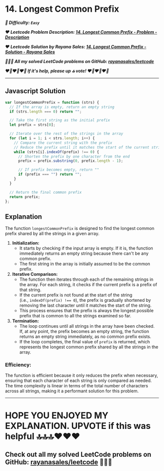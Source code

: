 # 14. Longest Common Prefix

**_🌱 Difficulty: `Easy`_**

**_❤️ Leetcode Problem Description: [14. Longest Common Prefix - Problem - Description](https://leetcode.com/problems/longest-common-prefix/description/)_**

**_❤️ Leetcode Solution by Rayana Sales: [14. Longest Common Prefix - Solution - Rayana Sales](https://leetcode.com/problems/array-reduce-transformation/solutions/5733909/the-easiest-solution-simple-to-understand-javascript-solution/)_**

**_💁🏻‍♀️ All my solved LeetCode problems on GitHub: [rayanasales/leetcode](https://github.com/rayanasales/leetcode)_**

**_❤️‍🔥❤️‍🔥❤️‍🔥 If it's help, please up 🔝 vote! ❤️‍🔥❤️‍🔥❤️‍🔥_**

---

## Javascript Solution

```js
var longestCommonPrefix = function (strs) {
  // If the array is empty, return an empty string
  if (strs.length === 0) return "";

  // Take the first string as the initial prefix
  let prefix = strs[0];

  // Iterate over the rest of the strings in the array
  for (let i = 1; i < strs.length; i++) {
    // Compare the current string with the prefix
    // Reduce the prefix until it matches the start of the current string
    while (strs[i].indexOf(prefix) !== 0) {
      // Shorten the prefix by one character from the end
      prefix = prefix.substring(0, prefix.length - 1);

      // If prefix becomes empty, return ""
      if (prefix === "") return "";
    }
  }

  // Return the final common prefix
  return prefix;
};
```

## Explanation

The function `longestCommonPrefix` is designed to find the longest common prefix shared by all the strings in a given array.

1. **Initialization:**
   - It starts by checking if the input array is empty. If it is, the function immediately returns an empty string because there can't be any common prefix.
   - The first string in the array is initially assumed to be the common prefix.
2. **Iterative Comparison:**
   - The function then iterates through each of the remaining strings in the array. For each string, it checks if the current prefix is a prefix of that string.
   - If the current prefix is not found at the start of the string (i.e., `indexOf(prefix) !== 0`), the prefix is gradually shortened by removing the last character until it matches the start of the string.
   - This process ensures that the prefix is always the longest possible prefix that is common to all the strings examined so far.
3. **Termination:**
   - The loop continues until all strings in the array have been checked. If, at any point, the prefix becomes an empty string, the function returns an empty string immediately, as no common prefix exists.
   - If the loop completes, the final value of `prefix` is returned, which represents the longest common prefix shared by all the strings in the array.

### **Efficiency:**

The function is efficient because it only reduces the prefix when necessary, ensuring that each character of each string is only compared as needed. The time complexity is linear in terms of the total number of characters across all strings, making it a performant solution for this problem.

---

# HOPE YOU ENJOYED MY EXPLANATION. UPVOTE if this was helpful 🔝🔝🔝❤️❤️❤️

## Check out all my solved LeetCode problems on GitHub: [rayanasales/leetcode](https://github.com/rayanasales/leetcode) 🤙😚🤘
